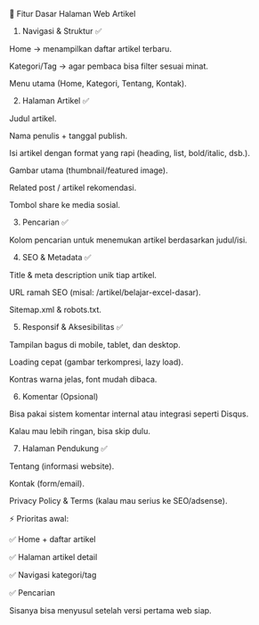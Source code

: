 🔑 Fitur Dasar Halaman Web Artikel
1. Navigasi & Struktur ✅

Home → menampilkan daftar artikel terbaru.

Kategori/Tag → agar pembaca bisa filter sesuai minat.

Menu utama (Home, Kategori, Tentang, Kontak).

2. Halaman Artikel ✅

Judul artikel.

Nama penulis + tanggal publish.

Isi artikel dengan format yang rapi (heading, list, bold/italic, dsb.).

Gambar utama (thumbnail/featured image).

Related post / artikel rekomendasi.

Tombol share ke media sosial.

3. Pencarian ✅

Kolom pencarian untuk menemukan artikel berdasarkan judul/isi.

4. SEO & Metadata ✅

Title & meta description unik tiap artikel.

URL ramah SEO (misal: /artikel/belajar-excel-dasar).

Sitemap.xml & robots.txt.

5. Responsif & Aksesibilitas ✅

Tampilan bagus di mobile, tablet, dan desktop.

Loading cepat (gambar terkompresi, lazy load).

Kontras warna jelas, font mudah dibaca.

6. Komentar (Opsional)

Bisa pakai sistem komentar internal atau integrasi seperti Disqus.

Kalau mau lebih ringan, bisa skip dulu.

7. Halaman Pendukung ✅

Tentang (informasi website).

Kontak (form/email).

Privacy Policy & Terms (kalau mau serius ke SEO/adsense).

⚡ Prioritas awal:

✅ Home + daftar artikel

✅ Halaman artikel detail

✅ Navigasi kategori/tag

✅ Pencarian

Sisanya bisa menyusul setelah versi pertama web siap.
